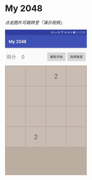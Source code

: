 # My 2048

*点击图片可跳转至「演示视频」*

[![Watch The Video](https://github.com/pantiy/My2048/raw/master/images/My2048.jpg)](http://v.youku.com/v_show/id_XMzUzNTk2MDU4OA==.html?spm=a2h3j.8428770.3416059.1)